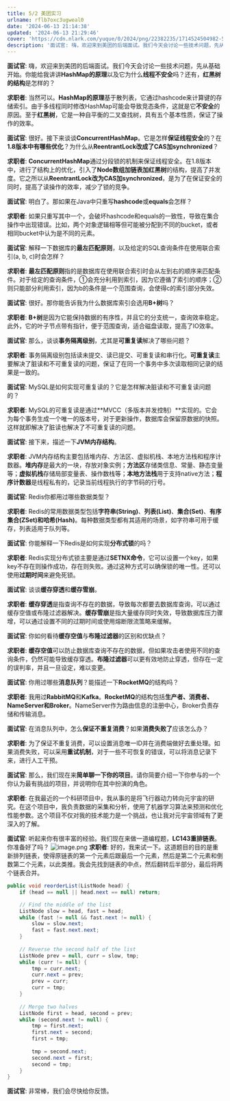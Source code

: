 ```yaml
---
title: 5/2 美团实习
urlname: rflb7oxc3ugweal0
date: '2024-06-13 21:14:38'
updated: '2024-06-13 21:29:46'
cover: 'https://cdn.nlark.com/yuque/0/2024/png/22382235/1714524504982-5895272f-aa56-4611-b140-f196338fbb67.png'
description: '面试官: 嗨，欢迎来到美团的后端面试。我们今天会讨论一些技术问题，先从基础开始。你能给我讲讲HashMap的原理以及它为什么线程不安全吗？还有，红黑树的结构是怎样的？求职者: 当然可以。HashMap的原理基于散列表，它通过hashcode来计算键的存储索引。由于多线程同时修改HashMap可...'
---
```

**面试官**: 嗨，欢迎来到美团的后端面试。我们今天会讨论一些技术问题，先从基础开始。你能给我讲讲**HashMap的原理**以及它为什么**线程不安全**吗？还有，**红黑树的结构**是怎样的？

**求职者**: 当然可以。**HashMap的原理**基于散列表，它通过hashcode来计算键的存储索引。由于多线程同时修改HashMap可能会导致竞态条件，这就是它**不安全**的原因。至于**红黑树**，它是一种自平衡的二叉查找树，具有五个基本性质，保证了操作的效率。

**面试官**: 很好。接下来谈谈**ConcurrentHashMap**。它是怎样**保证线程安全**的？在**1.8版本中有哪些优化**？为什么从**ReentrantLock改成了CAS加synchronized**？

**求职者**: **ConcurrentHashMap**通过分段锁的机制来保证线程安全。在1.8版本中，进行了结构上的优化，引入了**Node数组加链表加红黑树**的结构，提高了并发度。它之所以从**ReentrantLock改为CAS加synchronized**，是为了在保证安全的同时，提高了读操作的效率，减少了锁的竞争。

**面试官**: 明白了。那如果在Java中只重写**hashcode**或**equals**会怎样？

**求职者**: 如果只重写其中一个，会破坏hashcode和equals的一致性，导致在集合操作中出现错误。比如，两个对象逻辑相等但可能被分配到不同的bucket，或者相同bucket中认为是不同的元素。

**面试官**: 解释一下数据库的**最左匹配原则**，以及给定的SQL查询条件在使用联合索引(a, b, c)时会怎样？

**求职者**: **最左匹配原则**指的是数据库在使用联合索引时会从左到右的顺序来匹配条件。对于给定的查询条件，①会充分利用到索引，因为它遵循了索引的顺序；②则只能部分利用索引，因为b的条件是一个范围查询，会使得c的索引部分失效。

**面试官**: 很好。那你能告诉我为什么数据库索引会选用**B+树**吗？

**求职者**: **B+树**是因为它能保持数据的有序性，并且它的分支统一，查询效率稳定。此外，它的叶子节点带有指针，便于范围查询，适合磁盘读取，提高了IO效率。

**面试官**: 那么，谈谈**事务隔离级别**，尤其是**可重复读**解决了哪些问题？

**求职者**: 事务隔离级别包括读未提交、读已提交、可重复读和串行化。**可重复读**主要解决了脏读和不可重复读的问题，保证了在同一个事务中多次读取相同记录的结果是一致的。

**面试官**: MySQL是如何实现可重复读的？它是怎样解决脏读和不可重复读问题的？

**求职者**: MySQL的可重复读是通过**MVCC（多版本并发控制）**实现的。它会为每个事务生成一个唯一的版本号，对于更新操作，数据库会保留原数据的快照。这样就即解决了脏读也解决了不可重复读的问题。

**面试官**: 接下来，描述一下**JVM内存结构**。

**求职者**: JVM内存结构主要包括堆内存、方法区、虚拟机栈、本地方法栈和程序计数器。**堆内存**是最大的一块，存放对象实例；**方法区**存储类信息、常量、静态变量等；**虚拟机栈**存储局部变量表、操作数栈等；**本地方法栈**用于支持native方法；**程序计数器**是线程私有的，记录当前线程执行的字节码的行号。

**面试官**: Redis你都用过哪些数据类型？

**求职者**: Redis的常用数据类型包括**字符串(String)**、**列表(List)**、**集合(Set)**、**有序集合(ZSet)**和**哈希(Hash)**。每种数据类型都有其适用的场景，如字符串可用于缓存，列表适用于队列等。

**面试官**: 你能解释一下Redis是如何实现**分布式锁**的吗？

**求职者**: Redis实现分布式锁主要是通过**SETNX命令**，它可以设置一个key，如果key不存在则操作成功，存在则失败。通过这种方式可以确保锁的唯一性。还可以使用**过期时间**来避免死锁。

**面试官**: 谈谈**缓存穿透**和**缓存雪崩**。

**求职者**: **缓存穿透**是指查询不存在的数据，导致每次都要去数据库查询，可以通过缓存空值或布隆过滤器解决。**缓存雪崩**是指大量缓存同时失效，导致数据库压力骤增，可以通过设置不同的过期时间或使用熔断限流策略来缓解。

**面试官**: 你如何看待**缓存空值**与**布隆过滤器**的区别和优缺点？

**求职者**: **缓存空值**可以防止数据库查询不存在的数据，但如果攻击者使用不同的查询条件，仍然可能导致缓存穿透。**布隆过滤器**可以更有效地防止穿透，但存在一定的误判率，并且一旦设定，难以变更。

**面试官**: 你用过哪些**消息队列**？能描述一下**RocketMQ**的结构吗？

**求职者**: 我用过**RabbitMQ**和**Kafka**。**RocketMQ**的结构包括**生产者、消费者、NameServer和Broker**。NameServer作为路由信息的注册中心，Broker负责存储和传输消息。

**面试官**: 在消息队列中，怎么**保证不重复消费**？如果**消费失败了**应该怎么办？

**求职者**: 为了保证不重复消费，可以设置消息唯一ID并在消费端做好去重处理。如果消费失败，可以采用**重试机制**，对于一些不可恢复的错误，可以将消息记录下来，进行人工干预。

**面试官**: 那么，我们现在来**简单聊一下你的项目**。请你简要介绍一下你参与的一个你认为最有挑战的项目，并说明你在其中扮演的角色。

**求职者**: 在我最近的一个科研项目中，我从事的是将飞行器动力转向元宇宙的研究。在这个项目中，我负责数据的采集和分析，使用了机器学习算法来预测和优化性能参数。这个项目不仅对我的技术能力是一个挑战，也让我对元宇宙领域有了更深入的了解。

**面试官**: 听起来你有很丰富的经验。我们现在来做一道编程题，**LC143重排链表**。你准备好了吗？
![image.png](https://oss1.aistar.cool/elog-offer-now/857d8cb64dba9ac005f5aec4db37fcbd.png)
**求职者**: 好的，我来试一下。这道题目的目的是重新排列链表，使得原链表的第一个元素后跟最后一个元素，然后是第二个元素和倒数第二个元素，以此类推。我会先找到链表的中点，然后翻转后半部分，最后将两个链表合并。

```java
public void reorderList(ListNode head) {
    if (head == null || head.next == null) return;

    // Find the middle of the list
    ListNode slow = head, fast = head;
    while (fast != null && fast.next != null) {
        slow = slow.next;
        fast = fast.next.next;
    }
    
    // Reverse the second half of the list
    ListNode prev = null, curr = slow, tmp;
    while (curr != null) {
        tmp = curr.next;
        curr.next = prev;
        prev = curr;
        curr = tmp;
    }
    
    // Merge two halves
    ListNode first = head, second = prev;
    while (second.next != null) {
        tmp = first.next;
        first.next = second;
        first = tmp;
        
        tmp = second.next;
        second.next = first;
        second = tmp;
    }
}
```

**面试官**: 非常棒，我们会尽快给你反馈。

